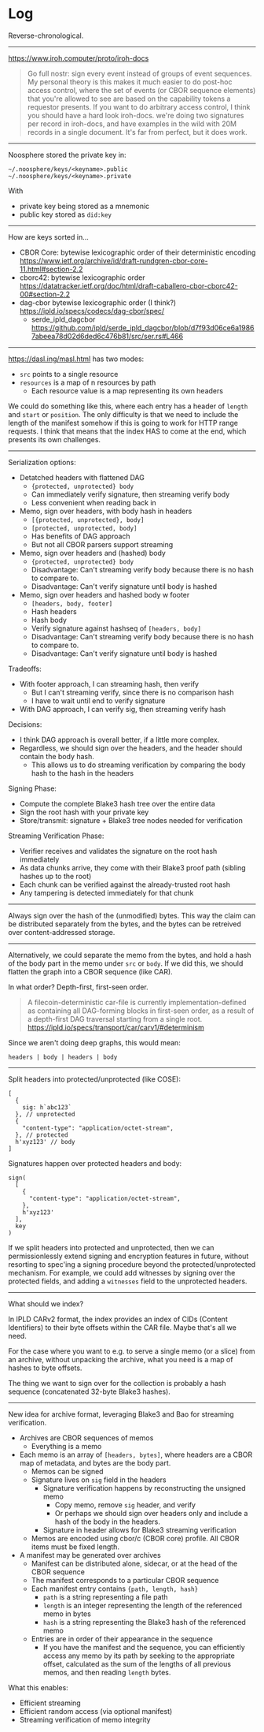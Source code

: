 # Log

Reverse-chronological.

---

https://www.iroh.computer/proto/iroh-docs

> Go full nostr: sign every event instead of groups of event sequences. My personal theory is this makes it much easier to do post-hoc access control, where the set of events (or CBOR sequence elements) that you're allowed to see are based on the capability tokens a requestor presents. If you want to do arbitrary access control, I think you should have a hard look iroh-docs. we're doing two signatures per record in iroh-docs, and have examples in the wild with 20M records in a single document. It's far from perfect, but it does work.

---

Noosphere stored the private key in:

```
~/.noosphere/keys/<keyname>.public
~/.noosphere/keys/<keyname>.private
```

With
- private key being stored as a mnemonic
- public key stored as `did:key`

---

How are keys sorted in...

- CBOR Core: bytewise lexicographic order of their deterministic encoding <https://www.ietf.org/archive/id/draft-rundgren-cbor-core-11.html#section-2.2>
- cborc42: bytewise lexicographic order <https://datatracker.ietf.org/doc/html/draft-caballero-cbor-cborc42-00#section-2.2>
- dag-cbor bytewise lexicographic order (I think?) <https://ipld.io/specs/codecs/dag-cbor/spec/>
  - serde_ipld_dagcbor <https://github.com/ipld/serde_ipld_dagcbor/blob/d7f93d06ce6a19867abeea78d02d6ded6c476b81/src/ser.rs#L466>

---

https://dasl.ing/masl.html has two modes:

- `src` points to a single resource
- `resources` is a map of n resources by path
  - Each resource value is a map representing its own headers

We could do something like this, where each entry has a header of `length` and `start` or `position`. The only difficulty is that we need to include the length of the manifest somehow if this is going to work for HTTP range requests. I think that means that the index HAS to come at the end, which presents its own challenges.

---

Serialization options:

- Detatched headers with flattened DAG
  - `{protected, unprotected} body`
  - Can immediately verify signature, then streaming verify body
  - Less convenient when reading back in
- Memo, sign over headers, with body hash in headers
  - `[{protected, unprotected}, body]`
  - `[protected, unprotected, body]`
  - Has benefits of DAG approach
  - But not all CBOR parsers support streaming
- Memo, sign over headers and (hashed) body
  - `{protected, unprotected} body`
  - Disadvantage: Can't streaming verify body because there is no hash to
    compare to.
  - Disadvantage: Can't verify signature until body is hashed
- Memo, sign over headers and hashed body w footer
  - `[headers, body, footer]`
  - Hash headers
  - Hash body
  - Verify signature against hashseq of `[headers, body]`
  - Disadvantage: Can't streaming verify body because there is no hash to
    compare to.
  - Disadvantage: Can't verify signature until body is hashed

Tradeoffs:

- With footer approach, I can streaming hash, then verify
  - But I can't streaming verify, since there is no comparison hash
  - I have to wait until end to verify signature
- With DAG approach, I can verify sig, then streaming verify hash

Decisions:

- I think DAG approach is overall better, if a little more complex.
- Regardless, we should sign over the headers, and the header should contain the body hash.
  - This allows us to do streaming verification by comparing the body hash to the hash in the headers

Signing Phase:

- Compute the complete Blake3 hash tree over the entire data
- Sign the root hash with your private key
- Store/transmit: signature + Blake3 tree nodes needed for verification

Streaming Verification Phase:

- Verifier receives and validates the signature on the root hash immediately
- As data chunks arrive, they come with their Blake3 proof path (sibling hashes up to the root)
- Each chunk can be verified against the already-trusted root hash
- Any tampering is detected immediately for that chunk

---

Always sign over the hash of the (unmodified) bytes. This way the claim can be distributed separately from the bytes, and the bytes can be retreived over content-addressed storage.

---

Alternatively, we could separate the memo from the bytes, and hold a hash of the body part in the memo under `src` or `body`. If we did this, we should flatten the graph into a CBOR sequence (like CAR).

In what order? Depth-first, first-seen order.

> A filecoin-deterministic car-file is currently implementation-defined as containing all DAG-forming blocks in first-seen order, as a result of a depth-first DAG traversal starting from a single root. <https://ipld.io/specs/transport/car/carv1/#determinism>

Since we aren't doing deep graphs, this would mean:

```
headers | body | headers | body
```

---

Split headers into protected/unprotected (like COSE):

```
[
  {
    sig: h`abc123`
  }, // unprotected
  {
    "content-type": "application/octet-stream",
  }, // protected
  h'xyz123' // body
]
```

Signatures happen over protected headers and body:

```
sign(
  [
    {
      "content-type": "application/octet-stream",
    },
    h'xyz123'
  ],
  key
)
```

If we split headers into protected and unprotected, then we can permissionlessly extend signing and encryption features in future, without resorting to spec'ing a signing procedure beyond the protected/unprotected mechanism. For example, we could add witnesses by signing over the protected fields, and adding a `witnesses` field to the unprotected headers.

---

What should we index?

In IPLD CARv2 format, the index provides an index of CIDs (Content Identifiers) to their byte offsets within the CAR file. Maybe that's all we need.

For the case where you want to e.g. to serve a single memo (or a slice) from an archive, without unpacking the archive, what you need is a map of hashes to byte offsets.

The thing we want to sign over for the collection is probably a hash sequence (concatenated 32-byte Blake3 hashes).

---

New idea for archive format, leveraging Blake3 and Bao for streaming verification.

- Archives are CBOR sequences of memos
  - Everything is a memo
- Each memo is an array of `[headers, bytes]`, where headers are a CBOR map of metadata, and bytes are the body part.
  - Memos can be signed
  - Signature lives on `sig` field in the headers
    - Signature verification happens by reconstructing the unsigned memo
      - Copy memo, remove `sig` header, and verify
      - Or perhaps we should sign over headers only and include a hash of the body in the headers.
    - Signature in header allows for Blake3 streaming verification
  - Memos are encoded using cbor/c (CBOR core) profile. All CBOR items must be fixed length.
- A manifest may be generated over archives
  - Manifest can be distributed alone, sidecar, or at the head of the CBOR sequence
  - The manifest corresponds to a particular CBOR sequence
  - Each manifest entry contains `{path, length, hash}`
    - `path` is a string representing a file path
    - `length` is an integer representing the length of the referenced memo in bytes
    - `hash` is a string representing the Blake3 hash of the referenced memo
  - Entries are in order of their appearance in the sequence
    - If you have the manifest and the sequence, you can efficiently access any memo by its path by seeking to the appropriate offset, calculated as the sum of the lengths of all previous memos, and then reading `length` bytes.

What this enables:

- Efficient streaming
- Efficient random access (via optional manifest)
- Streaming verification of memo integrity
